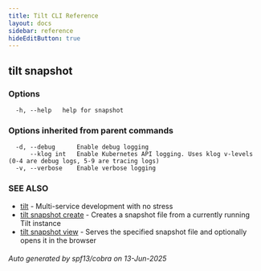 ```yaml
---
title: Tilt CLI Reference
layout: docs
sidebar: reference
hideEditButton: true
---
```

## tilt snapshot



### Options

```
  -h, --help   help for snapshot
```

### Options inherited from parent commands

```
  -d, --debug      Enable debug logging
      --klog int   Enable Kubernetes API logging. Uses klog v-levels (0-4 are debug logs, 5-9 are tracing logs)
  -v, --verbose    Enable verbose logging
```

### SEE ALSO

* [tilt](tilt.html)	 - Multi-service development with no stress
* [tilt snapshot create](tilt_snapshot_create.html)	 - Creates a snapshot file from a currently running Tilt instance
* [tilt snapshot view](tilt_snapshot_view.html)	 - Serves the specified snapshot file and optionally opens it in the browser

###### Auto generated by spf13/cobra on 13-Jun-2025
